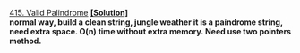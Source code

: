 [415. Valid Palindrome](https://www.lintcode.com/problem/valid-palindrome/) [<b>[Solution]<b>](https://github.com/runzezhang/Code-NoteBook/blob/master/lintcode/0415-valid-palindrome.py)  
normal way, build a clean string, jungle weather it is a paindrome string, need extra space. O(n) time without extra memory. Need use two pointers method.